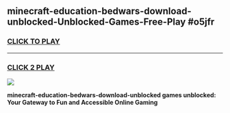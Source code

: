 
## minecraft-education-bedwars-download-unblocked-Unblocked-Games-Free-Play #o5jfr
<h3>
<a href="https://us.freeplayer.one?title=minecraft-education-bedwars-download-unblocked&ref=9M">CLICK TO PLAY</a></h3>
<hr>

<h3>
<a href="https://us.freeplayer.one?title=minecraft-education-bedwars-download-unblocked&ref=9M">CLICK 2 PLAY</a>
  
</h3>

<a href="https://us.freeplayer.one?title=minecraft-education-bedwars-download-unblocked&ref=9M"><img src="https://clearcache.store/games.png"></a>


**minecraft-education-bedwars-download-unblocked games unblocked: Your Gateway to Fun and Accessible Online Gaming**
